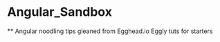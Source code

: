 Angular_Sandbox
===============

** Angular noodling 
tips gleaned from Egghead.io
Eggly tuts for starters
